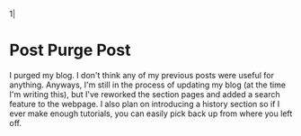 1|
# Post Purge Post

I purged my blog. I don't think any of my previous posts were useful for anything. Anyways, I'm still in the process of updating my blog (at the time I'm writing this), but I've reworked the section pages and added a search feature to the webpage. I also plan on introducing a history section so if I ever make enough tutorials, you can easily pick back up from where you left off. 